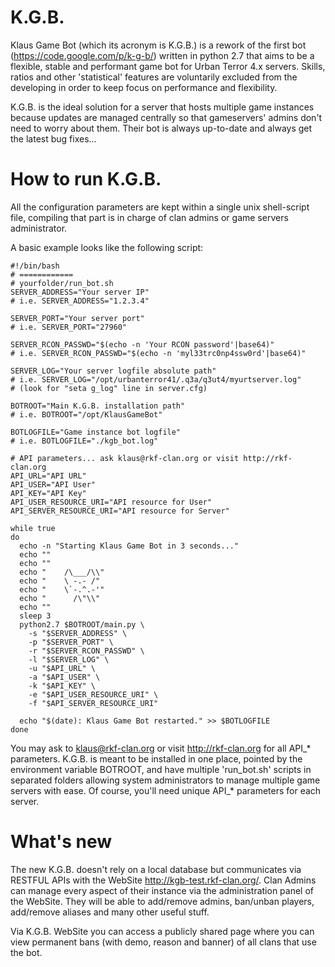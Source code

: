 K.G.B.
======

Klaus Game Bot (which its acronym is K.G.B.) is a rework of the first bot (https://code.google.com/p/k-g-b/) written in python 2.7 that aims to be a flexible, stable and performant game bot for Urban Terror 4.x servers. Skills, ratios and other 'statistical' features are voluntarily excluded from the developing in order to keep focus on performance and flexibility.

K.G.B. is the ideal solution for a server that hosts multiple game instances because updates are managed centrally so that gameservers' admins don't need to worry about them. Their bot is always up-to-date and always get the latest bug fixes...


How to run K.G.B.
====================

All the configuration parameters are kept within a single unix shell-script file, compiling that part is in charge of clan admins or game servers administrator.

A basic example looks like the following script:

    #!/bin/bash
    # ============
    # yourfolder/run_bot.sh
    SERVER_ADDRESS="Your server IP"
    # i.e. SERVER_ADDRESS="1.2.3.4"
    
    SERVER_PORT="Your server port"
    # i.e. SERVER_PORT="27960"
    
    SERVER_RCON_PASSWD="$(echo -n 'Your RCON password'|base64)"
    # i.e. SERVER_RCON_PASSWD="$(echo -n 'myl33trc0np4ssw0rd'|base64)"
   
    SERVER_LOG="Your server logfile absolute path"
    # i.e. SERVER_LOG="/opt/urbanterror41/.q3a/q3ut4/myurtserver.log"
    # (look for "seta g_log" line in server.cfg)
   
    BOTROOT="Main K.G.B. installation path"
    # i.e. BOTROOT="/opt/KlausGameBot"

    BOTLOGFILE="Game instance bot logfile"
    # i.e. BOTLOGFILE="./kgb_bot.log"

    # API parameters... ask klaus@rkf-clan.org or visit http://rkf-clan.org
    API_URL="API URL"
    API_USER="API User"
    API_KEY="API Key"
    API_USER_RESOURCE_URI="API resource for User"
    API_SERVER_RESOURCE_URI="API resource for Server"

    while true
    do
      echo -n "Starting Klaus Game Bot in 3 seconds..."
      echo ""
      echo ""
      echo "    /\___/\\"
      echo "    \ -.- /"
      echo "    \`-.^.-'"
      echo "      /\"\\"
      echo ""
      sleep 3
      python2.7 $BOTROOT/main.py \
        -s "$SERVER_ADDRESS" \
        -p "$SERVER_PORT" \
        -r "$SERVER_RCON_PASSWD" \
        -l "$SERVER_LOG" \
        -u "$API_URL" \
        -a "$API_USER" \
        -k "$API_KEY" \
        -e "$API_USER_RESOURCE_URI" \
        -f "$API_SERVER_RESOURCE_URI"

      echo "$(date): Klaus Game Bot restarted." >> $BOTLOGFILE
    done

You may ask to klaus@rkf-clan.org or visit http://rkf-clan.org for all API_* parameters. 
K.G.B. is meant to be installed in one place, pointed by the environment variable BOTROOT, and have multiple 'run_bot.sh' scripts in separated folders allowing system administrators to manage multiple game servers with ease. Of course, you'll need unique API_* parameters for each server.


What's new
====================
The new K.G.B. doesn't rely on a local database but communicates via RESTFUL APIs with the WebSite http://kgb-test.rkf-clan.org/.
Clan Admins can manage every aspect of their instance via the administration panel of the WebSite. They will be able to add/remove admins, ban/unban players, add/remove aliases and many other useful stuff.

Via K.G.B. WebSite you can access a publicly shared page where you can view permanent bans (with demo, reason and banner) of all clans that use the bot.